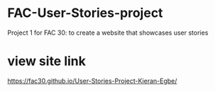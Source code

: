 # FAC-User-Stories-project
Project 1 for FAC 30: to create a website that showcases user stories

# view site link
https://fac30.github.io/User-Stories-Project-Kieran-Egbe/
